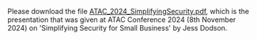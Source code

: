 Please download the file [ATAC_2024_SimplifyingSecurity.pdf](simplesecforsmb/ATAC_2024_SimplifyingSecurity.pdf), which is the presentation that was given at ATAC Conference 2024 (8th November 2024) on 'Simplifying Security for Small Business' by Jess Dodson.
